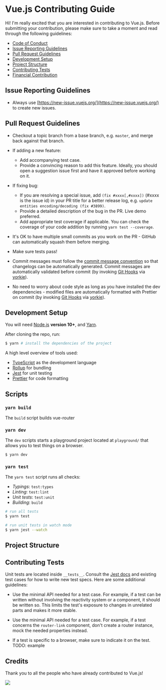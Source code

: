 # Vue.js Contributing Guide

Hi! I'm really excited that you are interested in contributing to Vue.js. Before submitting your contribution, please make sure to take a moment and read through the following guidelines:

- [Code of Conduct](https://github.com/vuejs/vue/blob/dev/.github/CODE_OF_CONDUCT.md)
- [Issue Reporting Guidelines](#issue-reporting-guidelines)
- [Pull Request Guidelines](#pull-request-guidelines)
- [Development Setup](#development-setup)
- [Project Structure](#project-structure)
- [Contributing Tests](#contributing-tests)
- [Financial Contribution](#financial-contribution)

## Issue Reporting Guidelines

- Always use [https://new-issue.vuejs.org/](https://new-issue.vuejs.org/) to create new issues.

## Pull Request Guidelines

- Checkout a topic branch from a base branch, e.g. `master`, and merge back against that branch.

- If adding a new feature:

  - Add accompanying test case.
  - Provide a convincing reason to add this feature. Ideally, you should open a suggestion issue first and have it approved before working on it.

- If fixing bug:

  - If you are resolving a special issue, add `(fix #xxxx[,#xxxx])` (#xxxx is the issue id) in your PR title for a better release log, e.g. `update entities encoding/decoding (fix #3899)`.
  - Provide a detailed description of the bug in the PR. Live demo preferred.
  - Add appropriate test coverage if applicable. You can check the coverage of your code addition by running `yarn test --coverage`.

- It's OK to have multiple small commits as you work on the PR - GitHub can automatically squash them before merging.

- Make sure tests pass!

- Commit messages must follow the [commit message convention](./commit-convention.md) so that changelogs can be automatically generated. Commit messages are automatically validated before commit (by invoking [Git Hooks](https://git-scm.com/docs/githooks) via [yorkie](https://github.com/yyx990803/yorkie)).

- No need to worry about code style as long as you have installed the dev dependencies - modified files are automatically formatted with Prettier on commit (by invoking [Git Hooks](https://git-scm.com/docs/githooks) via [yorkie](https://github.com/yyx990803/yorkie)).

## Development Setup

You will need [Node.js](http://nodejs.org) **version 10+**, and [Yarn](https://classic.yarnpkg.com/en/docs/install).

After cloning the repo, run:

```bash
$ yarn # install the dependencies of the project
```

A high level overview of tools used:

- [TypeScript](https://www.typescriptlang.org/) as the development language
- [Rollup](https://rollupjs.org) for bundling
- [Jest](https://jestjs.io/) for unit testing
- [Prettier](https://prettier.io/) for code formatting

## Scripts

### `yarn build`

The `build` script builds vue-router

### `yarn dev`

The `dev` scripts starts a playground project located at `playground/` that allows you to test things on a browser.

```bash
$ yarn dev
```

### `yarn test`

The `yarn test` script runs all checks:

- _Typings_: `test:types`
- _Linting_: `test:lint`
- _Unit tests_: `test:unit`
- _Building_: `build`

```bash
# run all tests
$ yarn test

# run unit tests in watch mode
$ yarn jest --watch
```

## Project Structure

## Contributing Tests

Unit tests are located inside `__tests__`. Consult the [Jest docs](https://jestjs.io/docs/en/using-matchers) and existing test cases for how to write new test specs. Here are some additional guidelines:

- Use the minimal API needed for a test case. For example, if a test can be written without involving the reactivity system or a component, it should be written so. This limits the test's exposure to changes in unrelated parts and makes it more stable.
- Use the minimal API needed for a test case. For example, if a test concerns the `router-link` component, don't create a router instance, mock the needed properties instead.

- If a test is specific to a browser, make sure to indicate it on the test. TODO: example

## Credits

Thank you to all the people who have already contributed to Vue.js!

<a href="https://github.com/vuejs/vue/graphs/contributors"><img src="https://opencollective.com/vuejs/contributors.svg?width=890" /></a>
